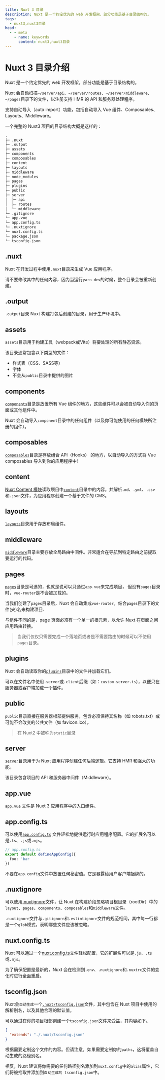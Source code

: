 ```yaml
---
title: Nuxt 3 目录
description: Nuxt 是一个约定优先的 web 开发框架，部分功能是基于目录结构的。
tags: 
  - nuxt3,nuxt3目录
head:
  - - meta
    - name: keywords
      content: nuxt3,nuxt3目录
---
```


# Nuxt 3 目录介绍

Nuxt 是一个约定优先的 web 开发框架，部分功能是基于目录结构的。

Nuxt 会自动扫描`~/server/api`、`~/server/routes`、`~/server/middleware`、`~/pages`目录下的文件，以注册支持 HMR 的 API 和服务器处理程序。

支持自动导入（auto import）功能，包括自动导入 Vue 组件、Composables、Layouts、Middleware。

一个完整的 Nuxt3 项目的目录结构大概是这样的：

```md
.
├─ .nuxt
├─ .output
├─ assets
├─ components
├─ composables
├─ content
├─ layouts
├─ middleware
├─ node_modules
├─ pages
├─ plugins
├─ public
├─ server
│  ├─ api
│  ├─ routes
│  └─ middleware
└─ .gitignore
└─ app.vue
└─ app.config.ts
└─ .nuxtignore
└─ nuxt.config.ts
└─ package.json
└─ tsconfig.json
```

## .nuxt

Nuxt 在开发过程中使用`.nuxt`目录来生成 Vue 应用程序。

请不要修改其中的任何内容，因为当运行`yarn dev`的时候，整个目录会被重新创建。

## .output

`.output`目录 Nuxt 构建打包后创建的目录，用于生产环境中。

## assets

`assets`目录用于构建工具（webpack或Vite）将要处理的所有静态资源。

该目录通常包含以下类型的文件：

- 样式表（CSS、SASS等）
- 字体
- 不会从`public`目录中提供的图片

## components

[`components`](/nuxt3/directory-components)目录是放置所有 Vue 组件的地方，这些组件可以会被自动导入你的页面或其他组件中。

Nuxt 会自动导入`component`目录中的任何组件（以及你可能使用的任何模块所注册的组件）。

## composables

[`composables`](/nuxt3/directory-composables)目录是存放组合 API（Hooks） 的地方，以自动导入的方式将 Vue composables 导入到你的应用程序中!

## content

[Nuxt Content 模块](https://content.nuxtjs.org/)读取项目中[`content`](/nuxt3/directory-content)目录中的内容，并解析`.md`、`.yml`、`.csv`和`.json`文件，为应用程序创建一个基于文件的 CMS。

## layouts

[`layouts`](/nuxt3/directory-layouts)目录用于存放布局组件。

## middleware

[`middleware`](/nuxt3/directory-middleware)目录主要存放全局路由中间件。非常适合在导航到特定路由之前提取要运行的代码。

## pages

[`pages`](/nuxt3/directory-pages)目录是可选的，也就是说可以只通过`app.vue`来完成项目， 但没有`pages`目录时，`vue-router`是不会被加载的。

当我们创建了`pages`目录后，Nuxt 会自动集成`vue-router`，结合`pages`目录下的文件(夹)名来构建项目.

与组件不同的是，page 页面必须有一个单一的根元素，以允许 Nuxt 在页面之间应用路由转换。

> 当我们仅仅只需要完成一个落地页或者是不需要路由的时候可以不使用`pages`目录。

## plugins

Nuxt 会自动读取你的[`plugins`](/nuxt3/directory-plugins)目录中的文件并加载它们。

可以在文件名中使用`.server`或`.client`后缀（如：`custom.server.ts`），以便只在服务器或客户端加载一个插件。

## public

`public`目录直接在服务器根部提供服务，包含必须保持其名称（如 robots.txt）或可能不会改变的公共文件（如 favicon.ico）。

> 在 Nuxt2 中被称为`static`目录

## server

[`server`](/nuxt3/directory-server)目录用于为 Nuxt 应用程序创建任何后端逻辑。它支持 HMR 和强大的功能。

该目录包含项目的 API 和服务器中间件（Middleware）。

## app.vue

[`app.vue`](/nuxt3/directory-app-vue) 文件是 Nuxt 3 应用程序中的入口组件。

## app.config.ts

可以使用[`app.config.ts`](/nuxt3/configuration-app-config) 文件轻松地提供运行时应用程序配置。它的扩展名可以是`.ts`、`.js`或`.mjs`。

```ts
// app.config.ts
export default defineAppConfig({
  foo: 'bar
})
```

不要在`app.config`文件中放置任何秘密值。它是暴露给用户客户端捆绑的。

## .nuxtignore

可以使用[.nuxtignore](/nuxt3/configuration-nuxtignore)文件，让 Nuxt 在构建阶段忽略项目根目录（rootDir）中的`layout`、`pages`、`components`、`composables`和`middleware`文件。

`.nuxtignore`文件与`.gitignore`和`.eslintignore`文件的规范相同，其中每一行都是一个`glob`模式，表明哪些文件应该被忽略。


## nuxt.config.ts

Nuxt 可以通过一个[nuxt.config.ts](/nuxt3/configuration-nuxt-config)文件轻松配置，它的扩展名可以是`.js`、`.ts`或`.mjs`。

为了确保配置是最新的，Nuxt 会在检测到`.env`、`.nuxtignore`和`.nuxtrc`文件的变化时进行全面重启。

## tsconfig.json

Nuxt会`自动生成`一个[`.nuxt/tsconfig.json`](https://v3.nuxtjs.org/guide/concepts/typescript/)文件，其中包含在 Nuxt 项目中使用的解析别名，以及其他合理的默认值。

可以通过在你的项目根部创建一个`tsconfig.json`文件来受益，其内容如下。

```json
{
  "extends": "./.nuxt/tsconfig.json"
}
```

根据需要定制这个文件的内容。但请注意，如果需要定制你的`paths`，这将覆盖自动生成的路径别名。

相反，Nuxt 建议将你需要的任何路径别名添加到`nuxt.config`中的`alias`属性，它们将被拾取并添加到`自动生成的 tsconfig.json`中。